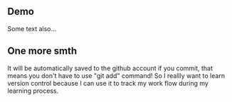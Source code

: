 ## Demo 
Some text also...
## One more smth
It will be automatically saved to the github account if you commit, that means you don't have to use "git add" command!
So I reallly want to learn version control because I can use it to track my work flow during my learning process.